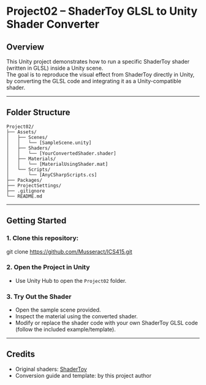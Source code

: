 # Project02 – ShaderToy GLSL to Unity Shader Converter

## Overview

This Unity project demonstrates how to run a specific ShaderToy shader (written in GLSL) inside a Unity scene.  
The goal is to reproduce the visual effect from ShaderToy directly in Unity, by converting the GLSL code and integrating it as a Unity-compatible shader.


---

## Folder Structure
``` 
Project02/
├── Assets/
│   ├── Scenes/
│   │   └── [SampleScene.unity]
│   ├── Shaders/
│   │   └── [YourConvertedShader.shader]
│   ├── Materials/
│   │   └── [MaterialUsingShader.mat]
│   └── Scripts/
│       └── [AnyCSharpScripts.cs]
├── Packages/
├── ProjectSettings/
├── .gitignore
└── README.md
```
---
## Getting Started

### 1. Clone this repository:

git clone https://github.com/Musseract/ICS415.git

### 2. Open the Project in Unity

- Use Unity Hub to open the `Project02` folder.

### 3. Try Out the Shader

- Open the sample scene provided.
- Inspect the material using the converted shader.
- Modify or replace the shader code with your own ShaderToy GLSL code (follow the included example/template).

---

## Credits

- Original shaders: [ShaderToy](https://www.shadertoy.com/view/WtXSz2)
- Conversion guide and template: by this project author
